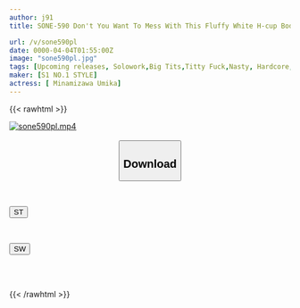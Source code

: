 ```yaml
---
author: j91
title: SONE-590 Don't You Want To Mess With This Fluffy White H-cup Body? You Want To. Marshmallow Pure White Body, Super Enjoyment Special Minamizawa Umika

url: /v/sone590pl
date: 0000-04-04T01:55:00Z
image: "sone590pl.jpg"
tags: [Upcoming releases, Solowork,Big Tits,Titty Fuck,Nasty, Hardcore,Busty Fetish	]
maker: [S1 NO.1 STYLE]
actress: [ Minamizawa Umika]
---
```



{{< rawhtml >}}

<div class="video" data-videoid="pending_link.html">
    <a href="javascript:;">
        <img src="/v/sone590pl/sone590pl.jpg" width="WIDTH" height="HEIGHT" alt="sone590pl.mp4" loading="lazy">
    </a>
</div>

<script type="text/javascript" src="https://j91.asia/asset/on-demand-pend.js"></script>

<br>
  <link rel="stylesheet" href="https://j91.asia/asset/bs5.css">
  
  <center>
  <button class="btn btn-primary" type="button" data-bs-toggle="collapse" data-bs-target=".multi-collapse" aria-expanded="false" aria-controls="multiCollapseExample1 multiCollapseExample2"><h2>Download</h2></button></center>
</p>
<div class="row">
  <div class="col">
    <div class="collapse multi-collapse" id="multiCollapseExample1">
      <div class="card card-body">
	      	      <br>
<div class="buttons">  
<p><a href="https://j91.asia/pending_link.html" target="_blank"><button class="btn-hover color-3"><i class="fa fa-download"></i> ST</button></a></p></div>
    </div>
  </div>
</div>
  <div class="col">
    <div class="collapse multi-collapse" id="multiCollapseExample2">
      <div class="card card-body">
	      <br>
<div class="buttons">
<p><a href="https://j91.asia/pending_link.html" target="_blank"><button class="btn-hover color-2"><i class="fa fa-download"></i> SW</button></a></p></div>
<br><br>
      </div>
    </div>
  </div>
</div>

{{< /rawhtml >}}